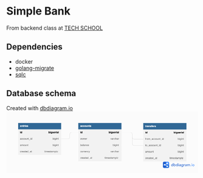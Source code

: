 # Simple Bank
From backend class at [TECH SCHOOL](https://www.youtube.com/playlist?list=PLy_6D98if3ULEtXtNSY_2qN21VCKgoQAE)

## Dependencies
- docker
- [golang-migrate](https://github.com/golang-migrate/migrate)
- [sqlc](https://github.com/kyleconroy/sqlc)

## Database schema
Created with [dbdiagram.io](https://dbdiagram.io/d/630bb78af1a9b01b0ffa13a3)
![database schema](database-schema.png)
